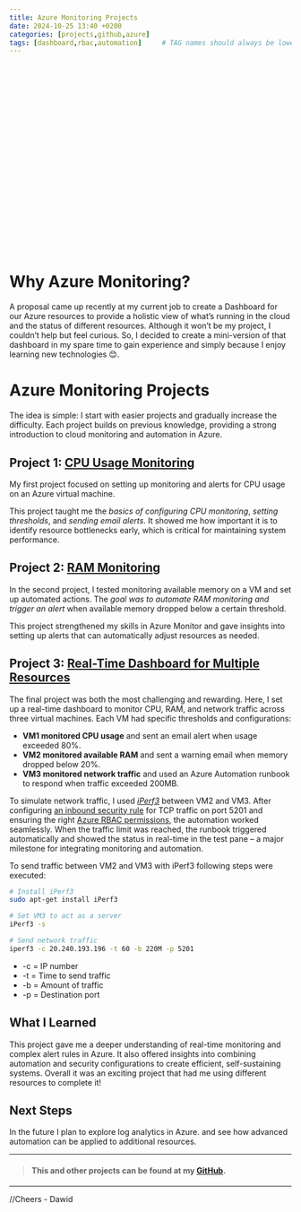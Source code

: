 ```yaml
---
title: Azure Monitoring Projects
date: 2024-10-25 13:40 +0200
categories: [projects,github,azure]
tags: [dashboard,rbac,automation]     # TAG names should always be lowercase
---
```


<div style="background-image: url('https://cdn.pixabay.com/photo/2019/03/18/13/58/heaven-4063166_1280.jpg'); 
            background-size: cover; 
            background-position: center; 
            width: 100%; 
            height: 300px;">
</div>

<br>
<br>



# Why Azure Monitoring?

A proposal came up recently at my current job to create a Dashboard for our Azure resources to provide a holistic view of what’s running in the cloud and the status of different resources. Although it won’t be my project, I couldn’t help but feel curious. So, I decided to create a mini-version of that dashboard in my spare time to gain experience and simply because I enjoy learning new technologies 😊.

# Azure Monitoring Projects

The idea is simple: I start with easier projects and gradually increase the difficulty. Each project builds on previous knowledge, providing a strong introduction to cloud monitoring and automation in Azure.

## Project 1: [CPU Usage Monitoring](https://github.com/madebydawid/azure-monitoring-projects/tree/main/Project%201%3A%20CPU-monitoring)

My first project focused on setting up monitoring and alerts for CPU usage on an Azure virtual machine. 

This project taught me the *basics of configuring CPU monitoring*, *setting thresholds*, and *sending email alerts*. It showed me how important it is to identify resource bottlenecks early, which is critical for maintaining system performance.

## Project 2: [RAM Monitoring](https://github.com/madebydawid/azure-monitoring-projects/tree/main/Project%202%3A%20RAM-monitoring)

In the second project, I tested monitoring available memory on a VM and set up automated actions. The *goal was to automate RAM monitoring and trigger an alert* when available memory dropped below a certain threshold. 

This project strengthened my skills in Azure Monitor and gave insights into setting up alerts that can automatically adjust resources as needed.

## Project 3: [Real-Time Dashboard for Multiple Resources](https://github.com/madebydawid/azure-monitoring-projects/tree/main/Project%203%3A%20Real-Time%20Dashboard%20for%20Multiple%20Azure%20Resources)

The final project was both the most challenging and rewarding. Here, I set up a real-time dashboard to monitor CPU, RAM, and network traffic across three virtual machines. Each VM had specific thresholds and configurations:

- **VM1 monitored CPU usage** and sent an email alert when usage exceeded 80%.
- **VM2 monitored available RAM** and sent a warning email when memory dropped below 20%.
- **VM3 monitored network traffic** and used an Azure Automation runbook to respond when traffic exceeded 200MB.

To simulate network traffic, I used [*iPerf3*](https://github.com/madebydawid/azure-monitoring-projects/blob/main/Project%203:%20Real-Time%20Dashboard%20for%20Multiple%20Azure%20Resources/images/vm2-sendingtovm3.jpg?raw=true) between VM2 and VM3. 
After configuring [an inbound security rule](https://github.com/madebydawid/azure-monitoring-projects/blob/main/Project%203:%20Real-Time%20Dashboard%20for%20Multiple%20Azure%20Resources/images/vm3-rbac-rule.jpg?raw=true) for TCP traffic on port 5201 and ensuring the right [Azure RBAC permissions](https://github.com/madebydawid/azure-monitoring-projects/blob/main/Project%203:%20Real-Time%20Dashboard%20for%20Multiple%20Azure%20Resources/images/RBAC-assignment.png?raw=true), the automation worked seamlessly. When the traffic limit was reached, the runbook triggered automatically and showed the status in real-time in the test pane – a major milestone for integrating monitoring and automation.

To send traffic between VM2 and VM3 with iPerf3 following steps were executed:

```bash
# Install iPerf3
sudo apt-get install iPerf3
```

```bash
# Set VM3 to act as a server
iPerf3 -s
```

```bash
# Send network traffic
iperf3 -c 20.240.193.196 -t 60 -b 220M -p 5201
```
-   -c = IP number
-   -t = Time to send traffic
-   -b = Amount of traffic
-   -p = Destination port

## What I Learned

This project gave me a deeper understanding of real-time monitoring and complex alert rules in Azure. It also offered insights into combining automation and security configurations to create efficient, self-sustaining systems. Overall it was an exciting project that had me using different resources to complete it!

## Next Steps

In the future I plan to explore log analytics in Azure. and see how advanced automation can be applied to additional resources.

---

>#### This and other projects can be found at my [GitHub](https://github.com/madebydawid).
---

//Cheers - Dawid